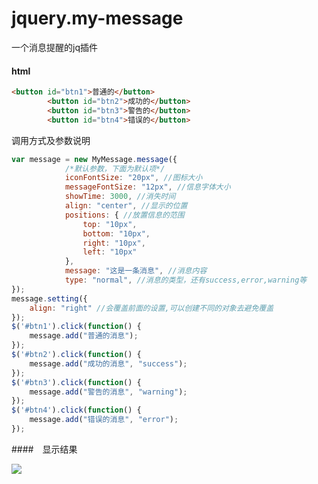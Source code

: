 # jquery.my-message
一个消息提醒的jq插件

#### html

```html
<button id="btn1">普通的</button>
		<button id="btn2">成功的</button>
		<button id="btn3">警告的</button>
		<button id="btn4">错误的</button>
```

调用方式及参数说明

```javascript
var message = new MyMessage.message({
			/*默认参数，下面为默认项*/
			iconFontSize: "20px", //图标大小
			messageFontSize: "12px", //信息字体大小
			showTime: 3000, //消失时间
			align: "center", //显示的位置
			positions: { //放置信息的范围
				top: "10px",
				bottom: "10px",
				right: "10px",
				left: "10px"
			},
			message: "这是一条消息", //消息内容
			type: "normal", //消息的类型，还有success,error,warning等
});
message.setting({
	align: "right" //会覆盖前面的设置,可以创建不同的对象去避免覆盖
});
$('#btn1').click(function() {
	message.add("普通的消息");
});
$('#btn2').click(function() {
	message.add("成功的消息", "success");
});
$('#btn3').click(function() {
	message.add("警告的消息", "warning");
});
$('#btn4').click(function() {
	message.add("错误的消息", "error");
});
```

####　显示结果

![](http://opok8iwaa.bkt.clouddn.com/image/github/message/message.jpg)

